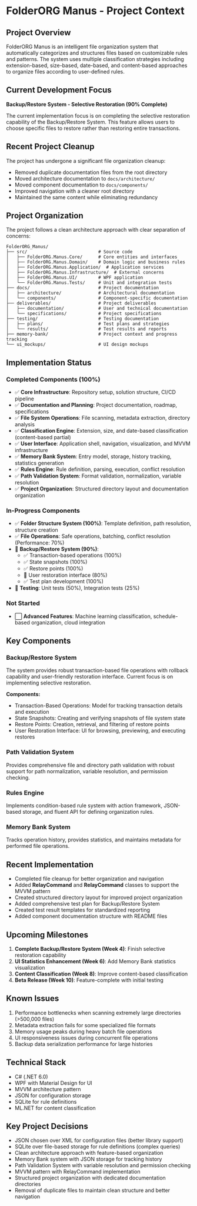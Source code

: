 # FolderORG Manus - Project Context

## Project Overview
FolderORG Manus is an intelligent file organization system that automatically categorizes and structures files based on customizable rules and patterns. The system uses multiple classification strategies including extension-based, size-based, date-based, and content-based approaches to organize files according to user-defined rules.

## Current Development Focus
**Backup/Restore System - Selective Restoration (90% Complete)**

The current implementation focus is on completing the selective restoration capability of the Backup/Restore System. This feature allows users to choose specific files to restore rather than restoring entire transactions.

## Recent Project Cleanup
The project has undergone a significant file organization cleanup:
- Removed duplicate documentation files from the root directory
- Moved architecture documentation to `docs/architecture/`
- Moved component documentation to `docs/components/`
- Improved navigation with a cleaner root directory
- Maintained the same content while eliminating redundancy

## Project Organization
The project follows a clean architecture approach with clear separation of concerns:

```
FolderORG_Manus/
├── src/                           # Source code
│   ├── FolderORG.Manus.Core/      # Core entities and interfaces
│   ├── FolderORG.Manus.Domain/    # Domain logic and business rules
│   ├── FolderORG.Manus.Application/  # Application services
│   ├── FolderORG.Manus.Infrastructure/  # External concerns
│   ├── FolderORG.Manus.UI/        # WPF application
│   └── FolderORG.Manus.Tests/     # Unit and integration tests
├── docs/                          # Project documentation
│   ├── architecture/              # Architectural documentation
│   └── components/                # Component-specific documentation
├── deliverables/                  # Project deliverables
│   ├── documentation/             # User and technical documentation
│   └── specifications/            # Project specifications
├── testing/                       # Testing documentation
│   ├── plans/                     # Test plans and strategies
│   └── results/                   # Test results and reports
├── memory-bank/                   # Project context and progress tracking
└── ui_mockups/                    # UI design mockups
```

## Implementation Status

### Completed Components (100%)
- ✅ **Core Infrastructure**: Repository setup, solution structure, CI/CD pipeline
- ✅ **Documentation and Planning**: Project documentation, roadmap, specifications
- ✅ **File System Operations**: File scanning, metadata extraction, directory analysis
- ✅ **Classification Engine**: Extension, size, and date-based classification (content-based partial)
- ✅ **User Interface**: Application shell, navigation, visualization, and MVVM infrastructure
- ✅ **Memory Bank System**: Entry model, storage, history tracking, statistics generation
- ✅ **Rules Engine**: Rule definition, parsing, execution, conflict resolution
- ✅ **Path Validation System**: Format validation, normalization, variable resolution
- ✅ **Project Organization**: Structured directory layout and documentation organization

### In-Progress Components
- ✅ **Folder Structure System (100%)**: Template definition, path resolution, structure creation
- ✅ **File Operations**: Safe operations, batching, conflict resolution (Performance: 70%)
- 🔄 **Backup/Restore System (90%)**:
  - ✅ Transaction-based operations (100%)
  - ✅ State snapshots (100%)
  - ✅ Restore points (100%)
  - 🔄 User restoration interface (80%)
  - ✅ Test plan development (100%)
- 🔄 **Testing**: Unit tests (50%), Integration tests (25%)

### Not Started
- ⬜ **Advanced Features**: Machine learning classification, schedule-based organization, cloud integration

## Key Components

### Backup/Restore System
The system provides robust transaction-based file operations with rollback capability and user-friendly restoration interface. Current focus is on implementing selective restoration.

**Components:**
- Transaction-Based Operations: Model for tracking transaction details and execution
- State Snapshots: Creating and verifying snapshots of file system state
- Restore Points: Creation, retrieval, and filtering of restore points
- User Restoration Interface: UI for browsing, previewing, and executing restores

### Path Validation System
Provides comprehensive file and directory path validation with robust support for path normalization, variable resolution, and permission checking.

### Rules Engine
Implements condition-based rule system with action framework, JSON-based storage, and fluent API for defining organization rules.

### Memory Bank System
Tracks operation history, provides statistics, and maintains metadata for performed file operations.

## Recent Implementation
- Completed file cleanup for better organization and navigation
- Added **RelayCommand** and **RelayCommand<T>** classes to support the MVVM pattern
- Created structured directory layout for improved project organization
- Added comprehensive test plan for Backup/Restore System
- Created test result templates for standardized reporting
- Added component documentation structure with README files

## Upcoming Milestones
1. **Complete Backup/Restore System (Week 4)**: Finish selective restoration capability
2. **UI Statistics Enhancement (Week 6)**: Add Memory Bank statistics visualization
3. **Content Classification (Week 8)**: Improve content-based classification
4. **Beta Release (Week 10)**: Feature-complete with initial testing

## Known Issues
1. Performance bottlenecks when scanning extremely large directories (>500,000 files)
2. Metadata extraction fails for some specialized file formats
3. Memory usage peaks during heavy batch file operations
4. UI responsiveness issues during concurrent file operations
5. Backup data serialization performance for large histories

## Technical Stack
- C# (.NET 6.0)
- WPF with Material Design for UI
- MVVM architecture pattern
- JSON for configuration storage
- SQLite for rule definitions
- ML.NET for content classification

## Key Project Decisions
- JSON chosen over XML for configuration files (better library support)
- SQLite over file-based storage for rule definitions (complex queries)
- Clean architecture approach with feature-based organization
- Memory Bank system with JSON storage for tracking history
- Path Validation System with variable resolution and permission checking
- MVVM pattern with RelayCommand implementation
- Structured project organization with dedicated documentation directories
- Removal of duplicate files to maintain clean structure and better navigation 